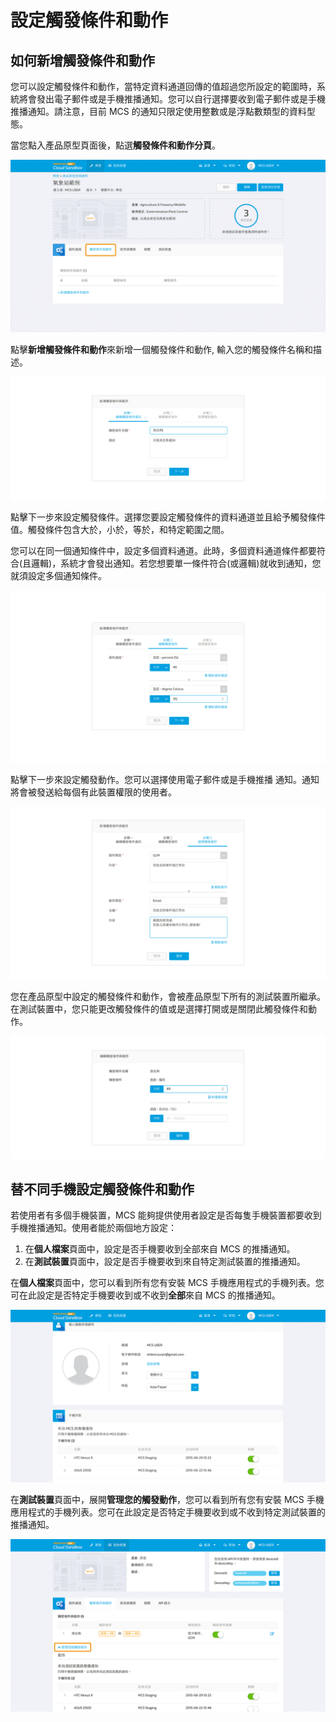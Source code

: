 # 設定觸發條件和動作

## 如何新增觸發條件和動作

您可以設定觸發條件和動作，當特定資料通道回傳的值超過您所設定的範圍時，系統將會發出電子郵件或是手機推播通知。您可以自行選擇要收到電子郵件或是手機推播通知。請注意，目前 MCS 的通知只限定使用整數或是浮點數類型的資料型態。

當您點入產品原型頁面後，點選**觸發條件和動作分頁**。

![](../images/Trigger/img_trigger_01.png)

點擊**新增觸發條件和動作**來新增一個觸發條件和動作, 輸入您的觸發條件名稱和描述。

![](../images/Trigger/img_trigger_02.png)

點擊下一步來設定觸發條件。選擇您要設定觸發條件的資料通道並且給予觸發條件值。觸發條件包含大於，小於，等於，和特定範圍之間。

您可以在同一個通知條件中，設定多個資料通道。此時，多個資料通道條件都要符合(且邏輯)，系統才會發出通知。若您想要單一條件符合(或邏輯)就收到通知，您就須設定多個通知條件。


![](../images/Trigger/img_trigger_03.png)

點擊下一步來設定觸發動作。您可以選擇使用電子郵件或是手機推播 通知。通知將會被發送給每個有此裝置權限的使用者。


![](../images/Trigger/img_trigger_04.png)

您在產品原型中設定的觸發條件和動作，會被產品原型下所有的測試裝置所繼承。在測試裝置中，您只能更改觸發條件的值或是選擇打開或是關閉此觸發條件和動作。

![](../images/Trigger/img_trigger_05.png)

## 替不同手機設定觸發條件和動作

若使用者有多個手機裝置，MCS 能夠提供使用者設定是否每隻手機裝置都要收到手機推播通知。使用者能於兩個地方設定：

1. 在**個人檔案**頁面中，設定是否手機要收到全部來自 MCS 的推播通知。
2. 在**測試裝置**頁面中，設定是否手機要收到來自特定測試裝置的推播通知。

在**個人檔案**頁面中，您可以看到所有您有安裝 MCS 手機應用程式的手機列表。您可在此設定是否特定手機要收到或不收到**全部**來自 MCS 的推播通知。

![](../images/Trigger/img_trigger_06.png)

在**測試裝置**頁面中，展開**管理您的觸發動作**，您可以看到所有您有安裝 MCS 手機應用程式的手機列表。您可在此設定是否特定手機要收到或不收到特定測試裝置的推播通知。

![](../images/Trigger/img_trigger_07.png)

